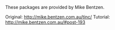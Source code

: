 These packages are provided by Mike Bentzen.

Original: http://mike.bentzen.com.au/tinc/
Tutorial: http://mike.bentzen.com.au/#post-193

